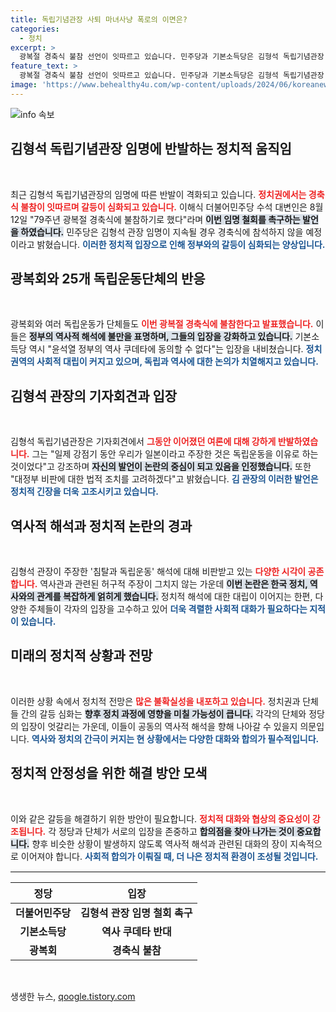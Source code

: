 ```yaml
---
title: 독립기념관장 사퇴 마녀사냥 폭로의 이면은?
categories:
  - 정치
excerpt: >
  광복절 경축식 불참 선언이 잇따르고 있습니다. 민주당과 기본소득당은 김형석 독립기념관장 임명에 강력 반발하며 역사적 합의를 부정하는 극우적 역사관을 비판하고 있습니다. 김 관장은 여론몰이에 맞서 강력 대응을 예고했습니다. 이들의 충돌이 더욱 확산될 전망입니다.
feature_text: >
  광복절 경축식 불참 선언이 잇따르고 있습니다. 민주당과 기본소득당은 김형석 독립기념관장 임명에 강력 반발하며 역사적 합의를 부정하는 극우적 역사관을 비판하고 있습니다. 김 관장은 여론몰이에 맞서 강력 대응을 예고했습니다. 이들의 충돌이 더욱 확산될 전망입니다.
image: 'https://www.behealthy4u.com/wp-content/uploads/2024/06/koreanews.jpg'
---
```


<p><img src="https://www.behealthy4u.com/wp-content/uploads/2024/06/koreanews.jpg" alt="info 속보" /></p>

<h2 data-ke-size="size26">김형석 독립기념관장 임명에 반발하는 정치적 움직임</h2>  

<p data-ke-size="size16">&nbsp;</p>

<p>최근 김형석 독립기념관장의 임명에 따른 반발이 격화되고 있습니다. <b><span style="color: #ee2323;">정치권에서는 경축식 불참이 잇따르며 갈등이 심화되고 있습니다.</span></b> 이해식 더불어민주당 수석 대변인은 8월 12일 "79주년 광복절 경축식에 불참하기로 했다"라며 <b><span style="background-color: #21538527;">이번 임명 철회를 촉구하는 발언을 하였습니다.</span></b> 민주당은 김형석 관장 임명이 지속될 경우 경축식에 참석하지 않을 예정이라고 밝혔습니다. <b><span style="color: #1a5490;">이러한 정치적 입장으로 인해 정부와의 갈등이 심화되는 양상입니다.</span></b></p>

<h2 data-ke-size="size26">광복회와 25개 독립운동단체의 반응</h2>  

<p data-ke-size="size16">&nbsp;</p>

<p>광복회와 여러 독립운동가 단체들도 <b><span style="color: #ee2323;">이번 광복절 경축식에 불참한다고 발표했습니다.</span></b> 이들은 <b><span style="background-color: #21538527;">정부의 역사적 해석에 불만을 표명하며, 그들의 입장을 강화하고 있습니다.</span></b> 기본소득당 역시 "윤석열 정부의 역사 쿠데타에 동의할 수 없다"는 입장을 내비쳤습니다. <b><span style="color: #1a5490;">정치 권역의 사회적 대립이 커지고 있으며, 독립과 역사에 대한 논의가 치열해지고 있습니다.</span></b></p>

<h2 data-ke-size="size26">김형석 관장의 기자회견과 입장</h2>

<p data-ke-size="size16">&nbsp;</p>

<p>김형석 독립기념관장은 기자회견에서 <b><span style="color: #ee2323;">그동안 이어졌던 여론에 대해 강하게 반발하였습니다.</span></b> 그는 "일제 강점기 동안 우리가 일본이라고 주장한 것은 독립운동을 이유로 하는 것이었다"고 강조하며 <b><span style="background-color: #21538527;">자신의 발언이 논란의 중심이 되고 있음을 인정했습니다.</span></b> 또한 "대정부 비판에 대한 법적 조치를 고려하겠다"고 밝혔습니다. <b><span style="color: #1a5490;">김 관장의 이러한 발언은 정치적 긴장을 더욱 고조시키고 있습니다.</span></b></p>

<h2 data-ke-size="size26">역사적 해석과 정치적 논란의 경과</h2>

<p data-ke-size="size16">&nbsp;</p>

<p>김형석 관장이 주장한 '침탈과 독립운동' 해석에 대해 비판받고 있는 <b><span style="color: #ee2323;">다양한 시각이 공존합니다.</span></b> 역사관과 관련된 허구적 주장이 그치지 않는 가운데 <b><span style="background-color: #21538527;">이번 논란은 한국 정치, 역사와의 관계를 복잡하게 얽히게 했습니다.</span></b> 정치적 해석에 대한 대립이 이어지는 한편, 다양한 주체들이 각자의 입장을 고수하고 있어 <b><span style="color: #1a5490;">더욱 격렬한 사회적 대화가 필요하다는 지적이 있습니다.</span></b></p>

<h2 data-ke-size="size26">미래의 정치적 상황과 전망</h2>

<p data-ke-size="size16">&nbsp;</p>

<p>이러한 상황 속에서 정치적 전망은 <b><span style="color: #ee2323;">많은 불확실성을 내포하고 있습니다.</span></b> 정치권과 단체들 간의 갈등 심화는 <b><span style="background-color: #21538527;">향후 정치 과정에 영향을 미칠 가능성이 큽니다.</span></b> 각각의 단체와 정당의 입장이 엇갈리는 가운데, 이들이 공동의 역사적 해석을 향해 나아갈 수 있을지 의문입니다. <b><span style="color: #1a5490;">역사와 정치의 간극이 커지는 현 상황에서는 다양한 대화와 합의가 필수적입니다.</span></b></p>

<h2 data-ke-size="size26">정치적 안정성을 위한 해결 방안 모색</h2>

<p data-ke-size="size16">&nbsp;</p>

<p>이와 같은 갈등을 해결하기 위한 방안이 필요합니다. <b><span style="color: #ee2323;">정치적 대화와 협상의 중요성이 강조됩니다.</span></b> 각 정당과 단체가 서로의 입장을 존중하고 <b><span style="background-color: #21538527;">합의점을 찾아 나가는 것이 중요합니다.</span></b> 향후 비슷한 상황이 발생하지 않도록 역사적 해석과 관련된 대화의 장이 지속적으로 이어져야 합니다. <b><span style="color: #1a5490;">사회적 합의가 이뤄질 때, 더 나은 정치적 환경이 조성될 것입니다.</span></b></p>

<hr style="height: 1px; border: 0; border-top: 1px solid #eee;">

<table style="width: 100%; border-collapse: collapse;">
    <thead>
        <tr>
            <th style="text-align: center;"><b>정당</b></th>
            <th style="text-align: center;"><b>입장</b></th>
        </tr>
    </thead>
    <tbody>
        <tr>
            <td style="text-align: center;"><b>더불어민주당</b></td>
            <td style="text-align: center;"><b>김형석 관장 임명 철회 촉구</b></td>
        </tr>
        <tr>
            <td style="text-align: center;"><b>기본소득당</b></td>
            <td style="text-align: center;"><b>역사 쿠데타 반대</b></td>
        </tr>
        <tr>
            <td style="text-align: center;"><b>광복회</b></td>
            <td style="text-align: center;"><b>경축식 불참</b></td>
        </tr>
    </tbody>
</table>  

<p data-ke-size="size16">&nbsp;</p>
생생한 뉴스, <a href="https://qoogle.tistory.com" rel="dofollow">qoogle.tistory.com</a>


